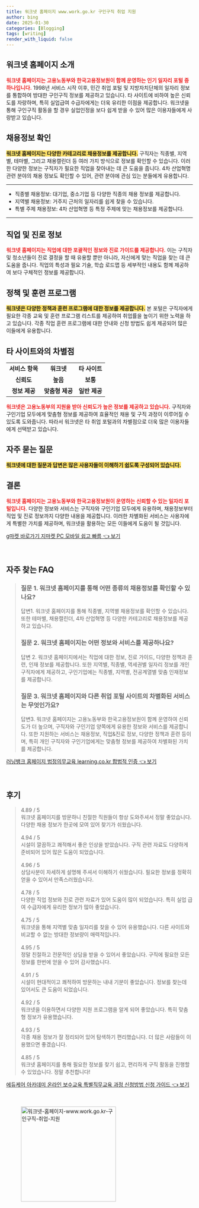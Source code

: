 ```yaml
---
title: 워크넷 홈페이지 www.work.go.kr 구인구직 취업 지원
author: bing
date: 2025-01-30
categories: [Blogging]
tags: [writing]
render_with_liquid: false
---
```



<h2 id='워크넷_홈페이지_소개'>워크넷 홈페이지 소개</h2>

<p><b><span style="color: #ee2323;">워크넷 홈페이지는 고용노동부와 한국고용정보원이 함께 운영하는 인기 일자리 포털 중 하나입니다.</span></b> 1998년 서비스 시작 이후, 민간 취업 포털 및 지방자치단체의 일자리 정보를 통합하여 방대한 구인구직 정보를 제공하고 있습니다. 타 사이트에 비하여 높은 신뢰도를 자랑하며, 특히 실업급여 수급자에게는 더욱 유리한 이점을 제공합니다. 워크넷을 통해 구인구직 활동을 할 경우 실업인정을 보다 쉽게 받을 수 있어 많은 이용자들에게 사랑받고 있습니다.</p>

<h2 id='채용정보_확인'>채용정보 확인</h2>

<p><b><span style="background-color: #ffe066;">워크넷 홈페이지는 다양한 카테고리로 채용정보를 제공합니다.</span></b> 구직자는 직종별, 지역별, 테마별, 그리고 채용캘린더 등 여러 가지 방식으로 정보를 확인할 수 있습니다. 이러한 다양한 정보는 구직자가 필요한 직업을 찾아내는 데 큰 도움을 줍니다. 4차 산업혁명 관련 분야의 채용 정보도 확인할 수 있어, 관련 분야에 관심 있는 분들에게 유용합니다.</p>

<hr />

<ul>
    <li>직종별 채용정보: 대기업, 중소기업 등 다양한 직종의 채용 정보를 제공합니다.</li>
    <li>지역별 채용정보: 거주지 근처의 일자리를 쉽게 찾을 수 있습니다.</li>
    <li>특별 주제 채용정보: 4차 산업혁명 등 특정 주제에 맞는 채용정보를 제공합니다.</li>
</ul>

<hr />

<h2 id='직업_및_진로_정보'>직업 및 진로 정보</h2>

<p><b><span style="color: #ee2323;">워크넷 홈페이지는 직업에 대한 포괄적인 정보와 진로 가이드를 제공합니다.</span></b> 이는 구직자 및 청소년들이 진로 결정을 할 때 유용할 뿐만 아니라, 자신에게 맞는 직업을 찾는 데 큰 도움을 줍니다. 직업의 특성과 필요 기술, 학습 로드맵 등 세부적인 내용도 함께 제공하여 보다 구체적인 정보를 제공합니다.</p>

<h2 id='정책_및_훈련_프로그램'>정책 및 훈련 프로그램</h2>

<p><b><span style="background-color: #ffe066;">워크넷은 다양한 정책과 훈련 프로그램에 대한 정보를 제공합니다.</span></b> 본 포털은 구직자에게 필요한 각종 교육 및 훈련 프로그램 리스트를 제공하여 취업률을 높이기 위한 노력을 하고 있습니다. 각종 직업 훈련 프로그램에 대한 안내와 신청 방법도 쉽게 제공되어 많은 이들에게 유용합니다.</p>

<h2 id='타_사이트_와의_차별점'>타 사이트와의 차별점</h2>

<table>
    <tr>
        <td style="text-align: center; height: 17px;"><b>서비스 항목</b></td>
        <td style="text-align: center; height: 17px;"><b>워크넷</b></td>
        <td style="text-align: center; height: 17px;"><b>타 사이트</b></td>
    </tr>
    <tr>
        <td style="text-align: center; height: 17px;"><b>신뢰도</b></td>
        <td style="text-align: center; height: 17px;"><b>높음</b></td>
        <td style="text-align: center; height: 17px;"><b>보통</b></td>
    </tr>
    <tr>
        <td style="text-align: center; height: 17px;"><b>정보 제공</b></td>
        <td style="text-align: center; height: 17px;"><b>맞춤형 제공</b></td>
        <td style="text-align: center; height: 17px;"><b>일반 제공</b></td>
    </tr>
</table>

<p><b><span style="color: #ee2323;">워크넷은 고용노동부의 지원을 받아 신뢰도가 높은 정보를 제공하고 있습니다.</span></b> 구직자와 구인기업 모두에게 맞춤형 정보를 제공하여 효율적인 채용 및 구직 과정이 이루어질 수 있도록 도와줍니다. 따라서 워크넷은 타 취업 포털과의 차별점으로 더욱 많은 이용자들에게 선택받고 있습니다.</p>

<h2 id='Frequently_Asked_Questions'>자주 묻는 질문</h2>

<p><b><span style="background-color: #ffe066;">워크넷에 대한 질문과 답변은 많은 사용자들이 이해하기 쉽도록 구성되어 있습니다.</span></b></p>

<h2 id='결론'>결론</h2>

<p><b><span style="color: #ee2323;">워크넷 홈페이지는 고용노동부와 한국고용정보원이 운영하는 신뢰할 수 있는 일자리 포털입니다.</span></b> 다양한 정보와 서비스는 구직자와 구인기업 모두에게 유용하며, 채용정보부터 직업 및 진로 정보까지 다양한 내용을 제공합니다. 이러한 차별화된 서비스는 사용자에게 특별한 가치를 제공하며, 워크넷을 활용하는 모든 이들에게 도움이 될 것입니다.</p>


<p><a class="click-button" title="g마켓 바로가기 지마켓 PC 모바일 쉽고 빠름" href="https://greenforu.github.io/posts/g%EB%A7%88%EC%BC%93-%EB%B0%94%EB%A1%9C%EA%B0%80%EA%B8%B0-%EC%A7%80%EB%A7%88%EC%BC%93-PC-%EB%AA%A8%EB%B0%94%EC%9D%BC-%EC%89%BD%EA%B3%A0-%EB%B9%A0%EB%A6%84/" rel="dofollow">g마켓 바로가기 지마켓 PC 모바일 쉽고 빠름 👈 보기</a></p><br>
<h2 id='자주_찾는_FAQ'>자주 찾는 FAQ</h2>
<div itemscope="" itemtype="https://schema.org/FAQPage"> 
<blockquote> 
<div itemscope="" itemprop="mainEntity" itemtype="https://schema.org/Question"> 
<h3 itemprop="name">질문 1. 워크넷 홈페이지를 통해 어떤 종류의 채용정보를 확인할 수 있나요?</h3> 
<div itemscope="" itemprop="acceptedAnswer" itemtype="https://schema.org/Answer"> 
<span itemprop="text"> 
<p>답변1. 워크넷 홈페이지를 통해 직종별, 지역별 채용정보를 확인할 수 있습니다. 또한 테마별, 채용캘린더, 4차 산업혁명 등 다양한 카테고리로 채용정보를 제공하고 있습니다.</p> 
</span> 
</div> 
</div> 

<div itemscope="" itemprop="mainEntity" itemtype="https://schema.org/Question"> 
<h3 itemprop="name">질문 2. 워크넷 홈페이지는 어떤 정보와 서비스를 제공하나요?</h3> 
<div itemscope="" itemprop="acceptedAnswer" itemtype="https://schema.org/Answer"> 
<span itemprop="text"> 
<p>답변 2. 워크넷 홈페이지에서는 직업에 대한 정보, 진로 가이드, 다양한 정책과 훈련, 인재 정보를 제공합니다. 또한 지역별, 직종별, 역세권별 일자리 정보를 개인 구직자에게 제공하고, 구인기업에는 직종별, 지역별, 전공계열별 맞춤 인재정보를 제공합니다.</p> 
</span> 
</div> 
</div> 

<div itemscope="" itemprop="mainEntity" itemtype="https://schema.org/Question"> 
<h3 itemprop="name">질문 3. 워크넷 홈페이지와 다른 취업 포털 사이트의 차별화된 서비스는 무엇인가요?</h3> 
<div itemscope="" itemprop="acceptedAnswer" itemtype="https://schema.org/Answer"> 
<span itemprop="text"> 
<p>답변3. 워크넷 홈페이지는 고용노동부와 한국고용정보원이 함께 운영하여 신뢰도가 더 높으며, 구직자와 구인기업 양쪽에게 유용한 정보와 서비스를 제공합니다. 또한 지원하는 서비스는 채용정보, 직업&진로 정보, 다양한 정책과 훈련 등이며, 특히 개인 구직자와 구인기업에게는 맞춤형 정보를 제공하여 차별화된 가치를 제공합니다.</p> 
</span> 
</div> 
</div> 

</blockquote> 
</div>
<p><a class="click-button" title="러닝뱅크 홈페이지 법정의무교육 learning.co.kr 합법적 인증" href="https://greenforu.github.io/posts/%EB%9F%AC%EB%8B%9D%EB%B1%85%ED%81%AC-%ED%99%88%ED%8E%98%EC%9D%B4%EC%A7%80-%EB%B2%95%EC%A0%95%EC%9D%98%EB%AC%B4%EA%B5%90%EC%9C%A1-learning.co.kr-%ED%95%A9%EB%B2%95%EC%A0%81-%EC%9D%B8%EC%A6%9D/" rel="dofollow">러닝뱅크 홈페이지 법정의무교육 learning.co.kr 합법적 인증 👈 보기</a></p><br>
<h2 id='후기'>후기</h2>
<div itemscope itemtype="https://schema.org/Product">
  <blockquote>
  <div itemprop="review" itemscope itemtype="https://schema.org/Review">
      <div itemprop="reviewRating" itemscope itemtype="https://schema.org/Rating"> <span itemprop="ratingValue">4.89</span> / <span itemprop="bestRating">5</span> </div>
      <span itemprop="reviewBody">워크넷 홈페이지를 방문하니 친절한 직원들이 항상 도와주셔서 정말 좋았습니다. 다양한 채용 정보가 한곳에 모여 있어 찾기가 쉬웠습니다.</span>
  </div>
  <br>
  <div itemprop="review" itemscope itemtype="https://schema.org/Review">
      <div itemprop="reviewRating" itemscope itemtype="https://schema.org/Rating"> <span itemprop="ratingValue">4.94</span> / <span itemprop="bestRating">5</span> </div>
      <span itemprop="reviewBody">시설이 깔끔하고 쾌적해서 좋은 인상을 받았습니다. 구직 관련 자료도 다양하게 준비되어 있어 많은 도움이 되었습니다.</span>
  </div>
  <br>
  <div itemprop="review" itemscope itemtype="https://schema.org/Review">
      <div itemprop="reviewRating" itemscope itemtype="https://schema.org/Rating"> <span itemprop="ratingValue">4.96</span> / <span itemprop="bestRating">5</span> </div>
      <span itemprop="reviewBody">상담사분이 자세하게 설명해 주셔서 이해하기 쉬웠습니다. 필요한 정보를 정확히 얻을 수 있어서 만족스러웠습니다.</span>
  </div>
  <br>
  <div itemprop="review" itemscope itemtype="https://schema.org/Review">
      <div itemprop="reviewRating" itemscope itemtype="https://schema.org/Rating"> <span itemprop="ratingValue">4.78</span> / <span itemprop="bestRating">5</span> </div>
      <span itemprop="reviewBody">다양한 직업 정보와 진로 관련 자료가 있어 도움이 많이 되었습니다. 특히 실업 급여 수급자에게 유리한 정보가 많아 좋았습니다.</span>
  </div>
  <br>
  <div itemprop="review" itemscope itemtype="https://schema.org/Review">
      <div itemprop="reviewRating" itemscope itemtype="https://schema.org/Rating"> <span itemprop="ratingValue">4.75</span> / <span itemprop="bestRating">5</span> </div>
      <span itemprop="reviewBody">워크넷을 통해 지역별 맞춤 일자리를 찾을 수 있어 유용했습니다. 다른 사이트와 비교할 수 없는 방대한 정보량이 매력적입니다.</span>
  </div>
  <br>
  <div itemprop="review" itemscope itemtype="https://schema.org/Review">
      <div itemprop="reviewRating" itemscope itemtype="https://schema.org/Rating"> <span itemprop="ratingValue">4.95</span> / <span itemprop="bestRating">5</span> </div>
      <span itemprop="reviewBody">정말 친절하고 전문적인 상담을 받을 수 있어서 좋았습니다. 구직에 필요한 모든 정보를 한번에 얻을 수 있어 감사했습니다.</span>
  </div>
  <br>
  <div itemprop="review" itemscope itemtype="https://schema.org/Review">
      <div itemprop="reviewRating" itemscope itemtype="https://schema.org/Rating"> <span itemprop="ratingValue">4.91</span> / <span itemprop="bestRating">5</span> </div>
      <span itemprop="reviewBody">시설이 현대적이고 쾌적하여 방문하는 내내 기분이 좋았습니다. 정보를 찾는데 있어서도 큰 도움이 되었습니다.</span>
  </div>
  <br>
  <div itemprop="review" itemscope itemtype="https://schema.org/Review">
      <div itemprop="reviewRating" itemscope itemtype="https://schema.org/Rating"> <span itemprop="ratingValue">4.92</span> / <span itemprop="bestRating">5</span> </div>
      <span itemprop="reviewBody">워크넷을 이용하면서 다양한 지원 프로그램을 알게 되어 좋았습니다. 특히 맞춤형 정보가 유용했습니다.</span>
  </div>
  <br>
  <div itemprop="review" itemscope itemtype="https://schema.org/Review">
      <div itemprop="reviewRating" itemscope itemtype="https://schema.org/Rating"> <span itemprop="ratingValue">4.93</span> / <span itemprop="bestRating">5</span> </div>
      <span itemprop="reviewBody">각종 채용 정보가 잘 정리되어 있어 탐색하기 편리했습니다. 더 많은 사람들이 이용했으면 좋겠습니다.</span>
  </div>
  <br>
  <div itemprop="review" itemscope itemtype="https://schema.org/Review">
      <div itemprop="reviewRating" itemscope itemtype="https://schema.org/Rating"> <span itemprop="ratingValue">4.85</span> / <span itemprop="bestRating">5</span> </div>
      <span itemprop="reviewBody">워크넷 홈페이지를 통해 필요한 정보를 찾기 쉽고, 편리하게 구직 활동을 진행할 수 있었습니다. 정말 추천합니다!</span>
  </div>
  </blockquote>
</div>
<p><a class="click-button" title="에듀케어 아카데미 온라인 보수교육 특별직무교육 과정 신청방법 신청 가이드" href="https://greenforu.github.io/posts/%EC%97%90%EB%93%80%EC%BC%80%EC%96%B4-%EC%95%84%EC%B9%B4%EB%8D%B0%EB%AF%B8-%EC%98%A8%EB%9D%BC%EC%9D%B8-%EB%B3%B4%EC%88%98%EA%B5%90%EC%9C%A1-%ED%8A%B9%EB%B3%84%EC%A7%81%EB%AC%B4%EA%B5%90%EC%9C%A1-%EA%B3%BC%EC%A0%95-%EC%8B%A0%EC%B2%AD%EB%B0%A9%EB%B2%95-%EC%8B%A0%EC%B2%AD-%EA%B0%80%EC%9D%B4%EB%93%9C/" rel="dofollow">에듀케어 아카데미 온라인 보수교육 특별직무교육 과정 신청방법 신청 가이드 👈 보기</a></p><br>
<figure class="image"><img src="https://greenforu.github.io/assets/img/thumbnail/워크넷-홈페이지-www.work.go.kr-구인구직-취업-지원.webp" alt="워크넷-홈페이지-www.work.go.kr-구인구직-취업-지원" width="256" height="256"></figure>